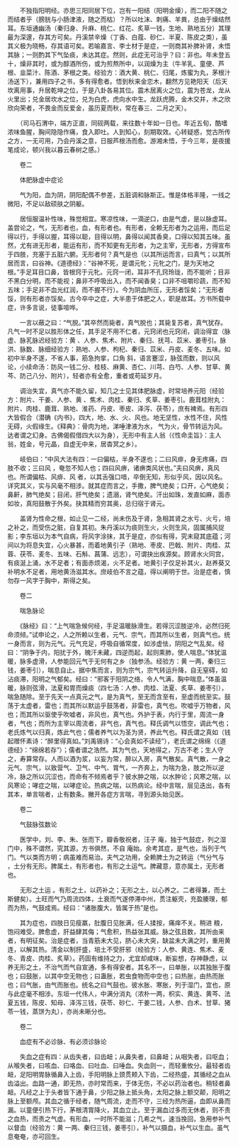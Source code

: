 <!-- { "loadSidebar": true } -->
　　不独指阳明经。亦思三阳同居下位，岂有一阳结（阳明金燥），而二阳不随之而结者乎（膀胱与小肠津液，随之而枯）？所以吐沫、刺痛、羊粪，总由于燥结然耳。东垣通幽汤（秦归身、升麻、桃仁、红花、炙草一钱，生地、熟地五分）其理最为深邃，存其方可矣。丹溪禁辛燥（丁香、白蔻、砂仁、半夏、陈皮之类），虽其义极为晓畅，存其语可矣。若喻嘉言、李士材于是症，一则商其补脾补肾，未悟其脉；一则酌其下气坠痰，未达其症。然则，此症无可治乎？曰：非也。年未登五十，燥非其时，或为醇酒所伤，或为煎熬所中，以润燥为主（牛羊乳、童便、芦根、韭菜汁、陈酒、茅根之类。经验方：酒大黄、桃仁、归尾，炼蜜为丸，茅根汁汤送下），兼用四子之书，多有得愈者。悟到秋来金恋木，翻然方见艳阳天（后天坎离用事，升居乾坤之位，于是八卦各易其位。震木居离火之位，震为苍龙，龙从火里出；兑金居坎水之位，兑为白虎，虎向水中生。龙跃虎腾，金木交并，木之欣欣向荣者，不畏金而反爱金，虽历夏而秋，常在春三、二月之天）。

　　（司马石渭中，端方正直，同砚两载，来往数十年如一日也。年近五旬，酷嗜浓味鱼腥，胸间隐隐作痛，食入即吐。人到知心，刻期取效。心转疑惑，觉古所传之方，一无可用，乃会丹溪之意，日服芦根汤而愈。游湘未悟，于今三年，是夜援笔成论，顿兴我以暮云春树之感。）

　　卷二

　　体肥脉虚中症论

　　气为阳，血为阴，阴阳配偶不参差，五脏调和脉斯正。惟是体格丰隆，一线之微阳，不足以敌硕肤之阴躯。

　　居恒服温补性味，殊觉相宜。寒凉性味，一滴逆口，由是气虚，是以脉虚耳。盖尝论之，气，无形者也，血，有形者也。有形者，全赖无形者为之运用，而后足得以行，手得以握，耳得以聪，目得以明，鼻得以闻其香臭，口得以知其五味。虽然，尤有进无形者，能运有形，而不知更有无形者，为之主宰，无形者，方得宣布于四肢，充塞于五脏六腑。无形者何？真气是也（以其所运而言，曰真气；以其所居而言，曰谷神。《道德经》：“谷神不死，是谓元牝；元牝之门，是为天地之根。”手足耳目口鼻，皆根窍于元牝。元窍一闭，耳非不孔窍玲珑，而不能听；目非不黑白分明，而不能视；鼻非不呼吸出入，而不闻香臭；口非不咀嚼珍蔬，而不知五味；手足非不血光红润，而不握不行）。今为阴血所压，无形者馁矣；”无形者馁，则有形者亦馁矣。古今卒中之症，大半患于体肥之人，职是故耳。方书所载中症，许多言说，徒事喧哗。

　　一言以蔽之曰：“气脱。”其卒然而毙者，真气脱也；其毙复苏者，真气犹存。凡气一时不足以胜形体之任，其手足不用不仁者，元窍闭也元窍闭，调治得宜（脉虚、脉芤脉迟经验方：黄 、人参、焦术、附片、秦归、抚芎、苡米、姜枣引。脉洪、脉数、脉细经验方：熟地、人参、枸杞、秦归、苡米、丹皮、麦冬、五味。如初中半身不遂，不省人事，筋急拘挛，口角 斜，语言蹇涩，脉弦而数，则以风论，小续命汤：防风一钱二分、桂枝、麻黄、杏仁、川芎、白芍、人参、甘草、黄芩、防己八分、附片），轻者亦有全愈，重者或苟延岁月。

　　调治失宜，真气亦不能久留，知几之士见其体肥脉虚，时常培养元阳（经验方：附片、干姜、人参、黄 、焦术、肉桂、秦归、炙草、姜枣引。鹿茸桂附丸：附片、肉桂、鹿茸、熟地、淮药、丹皮、枣皮、泽泻、茯苓），庶有裨焉。有形四大皆假合（潜确《内书》，四大，地、水、火、风也。地无坚性，水性不住，风性无碍，火假缘生。《释典》：骨肉为地，涕唾津液为水， 气为火，骨节转运为风。达者谓之幻身。古佛偈假借四大以为身），无形中有主人翁（《性命圭旨》：主人翁，姓金，号元晶，自虚无中来，居杳冥之乡）。

　　岐伯曰：“中风大法有四：一曰偏枯，半身不遂也；二曰风痱，身无疼痛，四肢不收；三曰风 ，奄忽不知人也；四曰风痹，诸痹类风状也。”夫曰风痹，真风也。所谓偏枯、风痱、风 者，以其舌强口喑，卒倒无知，形似乎风，因以风名。详究其义，实与风毫不相涉。就其症而言之，手撒，脾气绝矣；口开，心气绝矣；鼻鼾，肺气绝矣；目闭，肝气绝矣；遗溺，肾气绝矣。汗出如珠，发直如麻，面赤如妆，真阳鼓散于外矣。抉其精而穷其奥，总归宿于肾元。

　　盖肾为性命之根，如止见一二经，尚未伤及于肾，急相其肾之水亏、火亏，培之补之，而受伤之脏，自复其初。朱丹溪以为痰则生火，火则生风，固属捕风捉影；李东垣以为本气自病，将风字涂抹，其于是症，亦似有得，究未窥其底蕴；河间以为将息失宜，心火暴甚，而着地黄引子（熟地、枣皮、巴戟、附片、肉桂、苁蓉、茯苓、麦冬、五味、石斛、菖蒲、远志），可谓抉出疾源矣。顾肾水火同宫，有痰涎上涌，水不足者；有面赤烦渴，火不足者。地黄引子仅足补其火，赵养葵又补明水不足者，用地黄汤滋其水。庶岐伯不言之蕴，得以阐明于世。治是症者，慎勿存一风字于胸中，斯得之矣。

　　卷二

　　喘急脉论

　　《脉经》曰：“上气喘急候何经，手足温暖脉滑生。若得沉涩肢逆冷，必然归死命须倾。”试申论之，人之所赖以生者，元气、宗气，而其所以生者，则真气也。统一身而言，则为元气。元气充足，呼吸自循常度，如涉虚怯，阴阳之气乱矣。经曰：“阴争于内，阳扰于外，魄汗未藏，四逆而起，起则熏肺，使人喘息。”体犹温暖，脉多虚滑，人参能回元气于无何有之乡（独参汤。经验方：黄 一两，秦归三钱，姜枣引），喘息自止。据中焦而言，则为宗气，宗气转运升降，自无窒碍，如沾痰滞，阳明之气郁矣。经曰：“邪客于阳阴之络，令人气满，胸中喘息。”体虽温暖，脉则弦滑，法夏和胃而燥痰（四七汤：人参、肉桂、法夏、炙草、姜枣引），喘急随除。至于先天一点真元之气，是为真气，至无而含至有，至虚而统至实。鼓荡于太虚者，雷也；而其所以默运乎鼓荡者，非雷也，真气也。吹嘘乎万物者，风也；而其所以驱使乎吹嘘者，非风也，真气也。外护于表，内行于里，周流一身者，气也；而所为主宰以周流者，非气也，真气也。释氏调气以悟空，调此气也；老氏炼气以归真，炼此气也；儒者养气以为圣为贤，养此气也。释氏谓之真如（钱起赠怀素诗：“醉里得真如。”刘禹锡诗：“心会真如不读经”），老氏谓之绵绵（《道德经》：“绵绵若存”）；儒者谓之浩然。其为气也，天地得之，万古不老；生人守之，寿算常存。人而以酒为浆，以妄为常，醉以入房，真气散矣。真气散，一身之元气、宗气，以致营气、卫气、中气、胃气，一齐奔上，为喘为急，肢之所以逆冷，脉之所以沉涩也，而命有不倾焉者乎？彼水肿之喘，以水肿论；风寒之喘，以风寒论；哮症之喘，以哮症论。热病之喘，以热病论。经中言喘，层见迭出，各有其本，单言喘者，止有数条。撇开各症方言喘，寻到源头始见医。

　　卷二

　　气鼓脉弦数论

　　医学中，刘、李、朱、张而下，瓣香敬祝者，汪子 庵，独于气鼓症，列之湿门中，殊不谓然，究其源，方书俱然，不自 庵始。余考其症，是气也，当列于气门。气以类而方明；病虽难而易治。夫气之功用，全赖脾土为之转运（气分气与 ，土分有无形。脾属土，有形者也，有形之土运气。脾藏意，意亦属土，无形者也。

　　无形之土运 。有形之土，以药补之；无形之土，以心养之。二者得兼，而土斯健矣）。土旺而气乃周流四体，土衰而气遂停滞中州，贯注躯壳，充盈腠理，郁而为热，气鼓成焉。经曰：“诸胀腹大，皆属于热”是也。

　　其为症也，四肢日见瘦羸，肚腹日见胀满，任人揉按，痛痒不关。稍进 粮，饱闷难受。脾愈虚，肝益肆其侮；气愈积，热益张其威。脉之弦且数，其所由来者，有明征矣。治是症者，当青筋未大见，脐心未大突，缺盆未大满之时，重用黄连，以解其热。清金以制肝盛，培土不受肝邪（经验方：人参、黄连、焦术、麦冬、青皮、肉桂、炙草）。药固有维持之力，尤宜却咸味，断妄想，存神静虑，以养无形之土，不治气而气自宣通，多有得安者。其名不一，曰单胀，以其独胀于腹也；曰鼓胀，以其中空无物也；曰蛊胀，若虫食物而中空也；曰热胀，由热而胀也；曰气胀，由气而胀也。统名之曰气鼓也。彼水胀、寒胀，列于湿门，宜也，原与此症毫不相涉。东垣一代伟人，中满分消丸（浓朴一两，枳实、黄连、黄芩、法夏五钱，陈皮、知母、泽泻三钱，茯苓、砂仁、干姜二钱，人参、白术、甘草、猪苓一钱，蒸饼为丸），亦尚未晰分也。

　　卷二

　　血症有不必诊脉、有必须诊脉论

　　失血之症有四：从齿失者，曰齿衄；从鼻失者，曰鼻衄；从咽失者，曰呕血；从喉失者，曰咳血、曰咯血、曰吐血、曰唾血。失血则一，而轻重攸分。最轻者齿衄，足阳明胃脉循鼻入上齿，手阳明脉上颈贯颊入下齿，二经热盛，其循经之血从齿溢出。血路一通，即无热，亦时常而来，于体无伤，不必以药治者也。稍轻者鼻衄。凡经之上于头者皆下通于鼻，少阳之脉上抵头角，太阳之脉上额交颠，阳明之脉上至额颅。其血之循于经者，随气周流，走而不守，三经为热所逼，血即从鼻而漏。以童便引热下行，茅根清胃降火，其血立止。至于漏血过多而无休者，则不责之血热，而责之气虚。有形血，一时所不能滋；几希之气，速当挽回，急用参补气以督血（经验方：黄 一两、秦归三钱，姜枣引），补气以摄血，补气以生血。虽气息奄奄，亦可回生。

